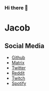 ### Hi there 👋

# Jacob

## Social Media

- [Github](https://github.com/jacob1500)
- [Matrix](https://matrix.to/#/@j1500:matrix.org)
- [Twitter](https://twitter.com/Jacob45570940)
- [Reddit](https://www.reddit.com/user/jacob1550)
- [Twitch](https://www.twitch.tv/jacob_155)
- [Spotify](https://open.spotify.com/user/3yvjqvxqzzqd0geex7inq04jx?si=GWqWzKKpT62xGv1Tw73saA)


<!--
**Jacob1500/Jacob1500** is a ✨ _special_ ✨ repository because its `README.md` (this file) appears on your GitHub profile.


Here are some ideas to get you started:

- 🔭 I’m currently working on ...
- 🌱 I’m currently learning ...
- 👯 I’m looking to collaborate on ...
- 🤔 I’m looking for help with ...
- 💬 Ask me about ...
- 📫 How to reach me: ...
- 😄 Pronouns: ...
- ⚡ Fun fact: ...
-->

